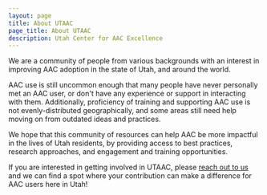 ```yaml
---
layout: page
title: About UTAAC
page_title: About UTAAC
description: Utah Center for AAC Excellence
---
```


We are a community of people from various backgrounds with an interest in improving AAC adoption in the state of Utah, and around the world.

AAC use is still uncommon enough that many people have never personally met an AAC user, or don't have any experience or support in interacting with them. Additionally, proficiency of training and supporting AAC use is not evenly-distributed geographically, and some areas still need help moving on from outdated ideas and practices.

We hope that this community of resources can help AAC be more impactful in the lives of Utah residents, by providing access to best practices, research approaches, and engagement and training opportunities.

If you are interested in getting involved in UTAAC, please <a href="mailto:jpearce1@utah.gov">reach out to us</a> and we can find a spot where your contribution can make a difference for AAC users here in Utah!